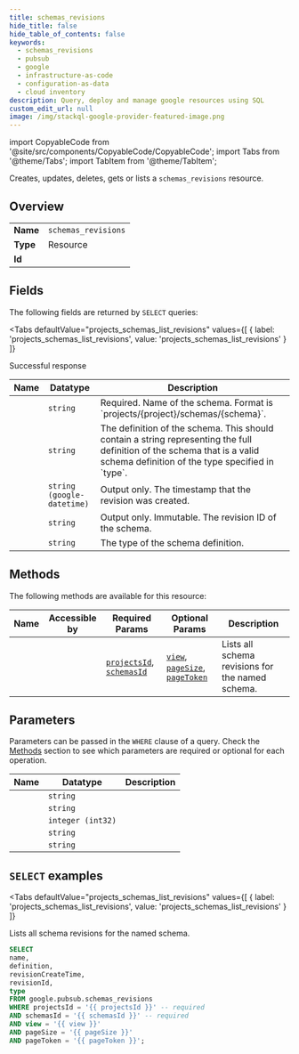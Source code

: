 ```yaml
--- 
title: schemas_revisions
hide_title: false
hide_table_of_contents: false
keywords:
  - schemas_revisions
  - pubsub
  - google
  - infrastructure-as-code
  - configuration-as-data
  - cloud inventory
description: Query, deploy and manage google resources using SQL
custom_edit_url: null
image: /img/stackql-google-provider-featured-image.png
---
```


import CopyableCode from '@site/src/components/CopyableCode/CopyableCode';
import Tabs from '@theme/Tabs';
import TabItem from '@theme/TabItem';

Creates, updates, deletes, gets or lists a <code>schemas_revisions</code> resource.

## Overview
<table><tbody>
<tr><td><b>Name</b></td><td><code>schemas_revisions</code></td></tr>
<tr><td><b>Type</b></td><td>Resource</td></tr>
<tr><td><b>Id</b></td><td><CopyableCode code="google.pubsub.schemas_revisions" /></td></tr>
</tbody></table>

## Fields

The following fields are returned by `SELECT` queries:

<Tabs
    defaultValue="projects_schemas_list_revisions"
    values={[
        { label: 'projects_schemas_list_revisions', value: 'projects_schemas_list_revisions' }
    ]}
>
<TabItem value="projects_schemas_list_revisions">

Successful response

<table>
<thead>
    <tr>
    <th>Name</th>
    <th>Datatype</th>
    <th>Description</th>
    </tr>
</thead>
<tbody>
<tr>
    <td><CopyableCode code="name" /></td>
    <td><code>string</code></td>
    <td>Required. Name of the schema. Format is `projects/&#123;project&#125;/schemas/&#123;schema&#125;`.</td>
</tr>
<tr>
    <td><CopyableCode code="definition" /></td>
    <td><code>string</code></td>
    <td>The definition of the schema. This should contain a string representing the full definition of the schema that is a valid schema definition of the type specified in `type`.</td>
</tr>
<tr>
    <td><CopyableCode code="revisionCreateTime" /></td>
    <td><code>string (google-datetime)</code></td>
    <td>Output only. The timestamp that the revision was created.</td>
</tr>
<tr>
    <td><CopyableCode code="revisionId" /></td>
    <td><code>string</code></td>
    <td>Output only. Immutable. The revision ID of the schema.</td>
</tr>
<tr>
    <td><CopyableCode code="type" /></td>
    <td><code>string</code></td>
    <td>The type of the schema definition.</td>
</tr>
</tbody>
</table>
</TabItem>
</Tabs>

## Methods

The following methods are available for this resource:

<table>
<thead>
    <tr>
    <th>Name</th>
    <th>Accessible by</th>
    <th>Required Params</th>
    <th>Optional Params</th>
    <th>Description</th>
    </tr>
</thead>
<tbody>
<tr>
    <td><a href="#projects_schemas_list_revisions"><CopyableCode code="projects_schemas_list_revisions" /></a></td>
    <td><CopyableCode code="select" /></td>
    <td><a href="#parameter-projectsId"><code>projectsId</code></a>, <a href="#parameter-schemasId"><code>schemasId</code></a></td>
    <td><a href="#parameter-view"><code>view</code></a>, <a href="#parameter-pageSize"><code>pageSize</code></a>, <a href="#parameter-pageToken"><code>pageToken</code></a></td>
    <td>Lists all schema revisions for the named schema.</td>
</tr>
</tbody>
</table>

## Parameters

Parameters can be passed in the `WHERE` clause of a query. Check the [Methods](#methods) section to see which parameters are required or optional for each operation.

<table>
<thead>
    <tr>
    <th>Name</th>
    <th>Datatype</th>
    <th>Description</th>
    </tr>
</thead>
<tbody>
<tr id="parameter-projectsId">
    <td><CopyableCode code="projectsId" /></td>
    <td><code>string</code></td>
    <td></td>
</tr>
<tr id="parameter-schemasId">
    <td><CopyableCode code="schemasId" /></td>
    <td><code>string</code></td>
    <td></td>
</tr>
<tr id="parameter-pageSize">
    <td><CopyableCode code="pageSize" /></td>
    <td><code>integer (int32)</code></td>
    <td></td>
</tr>
<tr id="parameter-pageToken">
    <td><CopyableCode code="pageToken" /></td>
    <td><code>string</code></td>
    <td></td>
</tr>
<tr id="parameter-view">
    <td><CopyableCode code="view" /></td>
    <td><code>string</code></td>
    <td></td>
</tr>
</tbody>
</table>

## `SELECT` examples

<Tabs
    defaultValue="projects_schemas_list_revisions"
    values={[
        { label: 'projects_schemas_list_revisions', value: 'projects_schemas_list_revisions' }
    ]}
>
<TabItem value="projects_schemas_list_revisions">

Lists all schema revisions for the named schema.

```sql
SELECT
name,
definition,
revisionCreateTime,
revisionId,
type
FROM google.pubsub.schemas_revisions
WHERE projectsId = '{{ projectsId }}' -- required
AND schemasId = '{{ schemasId }}' -- required
AND view = '{{ view }}'
AND pageSize = '{{ pageSize }}'
AND pageToken = '{{ pageToken }}';
```
</TabItem>
</Tabs>
